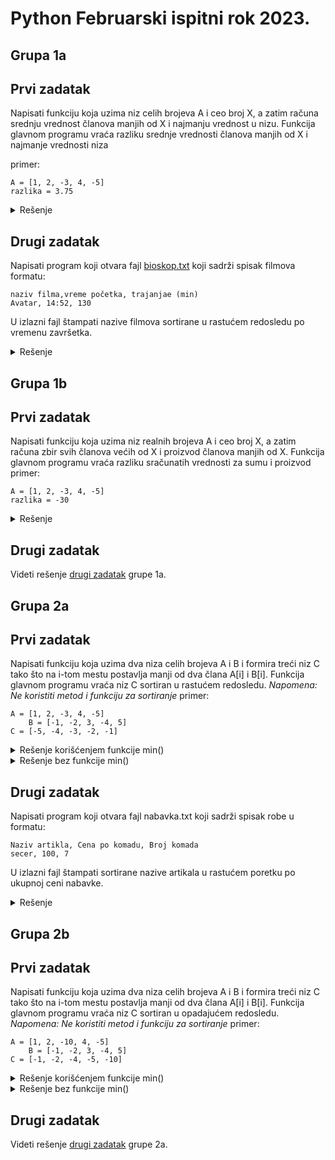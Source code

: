 # Python Februarski ispitni rok 2023.

## Grupa 1a
## Prvi zadatak
Napisati funkciju koja uzima niz celih brojeva A i ceo broj X, a zatim računa srednju vrednost članova manjih od X i najmanju vrednost u nizu. 
Funkcija glavnom programu vraća razliku srednje vrednosti članova manjih od X i najmanje vrednosti niza

primer: 

	A = [1, 2, -3, 4, -5]
    razlika = 3.75


<details markdown='block'>
<summary>Rešenje </summary>

```python
def funkcija(A,X):
    suma = 0
    br = 0
    for i in range(len(A)):
        if A[i] < X:
            suma += A[i]
            br += 1
    srednja_vrednost = suma/br
    min = A[0]
    for i in range(1,len(A)):
        if A[i] < min:
            min = A[i]
    return srednja_vrednost - min


# poziv glavnog programa
print(funkcija([1, 2, -3, 4, -5],4)
```
</details>

## Drugi zadatak
Napisati program koji otvara fajl [bioskop.txt](https://github.com/Racunarski-alati-FINK/Racunarski-alati-FINK/blob/main/Ispitni%20rokovi/Ulazni%20fajlovi/2023/Februar/bioskop.txt) koji sadrži spisak filmova formatu:

    naziv filma,vreme početka, trajanjae (min)
    Avatar, 14:52, 130
U izlazni fajl štampati nazive filmova sortirane u rastućem redosledu po vremenu završetka.

<details markdown='block'>
<summary>Rešenje </summary>
	
```python
spisak = []
with open ('bioskop.txt','r') as fajl:
    for linija in fajl:
        naziv_filma, vreme_pocetka, trajanje = linija.lstrip().rstrip().split(',')   
        sati, minuti = vreme_pocetka.split(':')
        ukupno_vreme = int(sati) * 60 + int(minuti) + int(trajanje)
        film = {'naziv_filma':naziv_filma, 'vreme_zavrsetka':ukupno_vreme}
        spisak.append(film)
```
</details>

## Grupa 1b
## Prvi zadatak
Napisati funkciju koja uzima niz realnih brojeva A i ceo broj X, a zatim računa zbir svih članova većih od X i proizvod članova manjih od X. Funkcija glavnom programu vraća razliku sračunatih vrednosti za sumu i proizvod
primer: 

  	A = [1, 2, -3, 4, -5]
	razlika = -30

<details markdown='block'>
<summary>Rešenje </summary>

```python
def funkcija(A,X):
    suma = 0
    proizvod = 1
    for i in range(len(A)):
        if A[i] > X:
            suma += A[i]
        elif A[i] < X:
            proizvod *= A[i]
    return suma - proizvod

# poziv glavnog programa
print(funkcija([1,2,-3,4,-5],4))
```
</details>

## Drugi zadatak
Videti rešenje [drugi zadatak](#drugi-zadatak) grupe 1a.

## Grupa 2a
## Prvi zadatak
Napisati funkciju koja uzima dva niza celih brojeva A i B i 
formira treći niz C tako što na i-tom mestu 
postavlja manji od dva člana A[i] i B[i].
Funkcija glavnom programu vraća niz C sortiran u rastućem redosledu.
_Napomena: Ne koristiti metod i funkciju za sortiranje_
primer: 

  	A = [1, 2, -3, 4, -5]
        B = [-1, -2, 3, -4, 5]
	C = [-5, -4, -3, -2, -1]

<details markdown='block'>
<summary>Rešenje korišćenjem funkcije min() </summary>

```python
def funkcija(A,B):
    C = []
    for i in range(len(A)):
        C.append(min(A[i],B[i]))

    for i in range(0, len(C)-1):        # petlje za sortiranje
        for j in range(i+1,len(C)):
            if C[i] > C[j]:
                pomocna = C[i]
                C[i] = C[j]
                C[j] = pomocna
    return C
# glavni program:
print(funkcija([1, 2, -3, 4, -5], [-1, -2, 3, -4, -5]))
```
</details>

<details markdown='block'>
<summary>Rešenje bez funkcije min() </summary>

```python
def funkcija(A,B):
    C = []
    for i in range(len(A)):
        if A[i] < B[i]:
            C.append(A[i])
        else:
            C.append(B[i])

    for i in range(0, len(C)-1):        # petlje za sortiranje
        for j in range(i+1,len(C)):
            if C[i] > C[j]:
                pomocna = C[i]
                C[i] = C[j]
                C[j] = pomocna
    return C
        
# glavni program:
print(funkcija([1, 2, -3, 4, -5], [-1, -2, 3, -4, -5]))
```
</details>

## Drugi zadatak 
Napisati program koji otvara fajl nabavka.txt koji sadrži spisak robe u formatu:

	Naziv artikla, Cena po komadu, Broj komada
	secer, 100, 7
 
U izlazni fajl štampati sortirane nazive artikala u rastućem poretku po ukupnoj ceni nabavke. 

<details markdown='block'>
<summary>Rešenje </summary>

```python
spisak = []
with open ('nabavka.txt', 'r') as fajl:
    for linija in fajl:
        artikal, cena_po_komadu, br_komada = linija.lstrip().rstrip().split(',')
        ukupna_vrednost = float(cena_po_komadu) * float(br_komada)
        artikli = {'artikal':artikal,'ukupna_vrednost':ukupna_vrednost}
        spisak.append(artikli)

with open('rezultat_2a.txt', 'w') as fajl:
    for item in sorted(spisak, key = lambda artikli:artikli['ukupna_vrednost']):
        fajl.write(f"{item['artikal']}, {item['ukupna_vrednost']}\n")
# ukupna vrednost nije bila obavezna da se štampa
```
</details>

## Grupa 2b
## Prvi zadatak
Napisati funkciju koja uzima dva niza celih brojeva A i B i 
formira treći niz C tako što na i-tom mestu 
postavlja manji od dva člana A[i] i B[i].
Funkcija glavnom programu vraća niz C sortiran u opadajućem redosledu.
_Napomena: Ne koristiti metod i funkciju za sortiranje_
primer: 

  	A = [1, 2, -10, 4, -5]
        B = [-1, -2, 3, -4, 5]
	C = [-1, -2, -4, -5, -10]

<details markdown='block'>
<summary>Rešenje korišćenjem funkcije min() </summary>

```python
def funkcija(A,B):
    C = []
    for i in range(len(A)):
        C.append(min(A[i],B[i]))

    for i in range(0, len(C)-1):        # petlje za sortiranje
        for j in range(i+1,len(C)):
            if C[i] < C[j]:
                pomocna = C[i]
                C[i] = C[j]
                C[j] = pomocna
    return C
# glavni program:
print(funkcija([1, 2, -10, 4, -5], [-1, -2, 3, -4, -5]))
```
</details>

<details markdown='block'>
<summary>Rešenje bez funkcije min() </summary>

```python
def funkcija(A,B):
    C = []
    for i in range(len(A)):
        if A[i] < B[i]:
            C.append(A[i])
        else:
            C.append(B[i])

    for i in range(0, len(C)-1):        # petlje za sortiranje
        for j in range(i+1,len(C)):
            if C[i] < C[j]:
                pomocna = C[i]
                C[i] = C[j]
                C[j] = pomocna
    return C
        
# glavni program:
print(funkcija([1, 2, -10, 4, -5], [-1, -2, 3, -4, -5]))
```
</details>

## Drugi zadatak 
Videti rešenje [drugi zadatak](#drugi-zadatak-2) grupe 2a.


